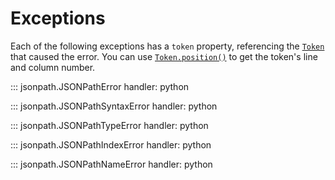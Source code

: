# Exceptions

Each of the following exceptions has a `token` property, referencing the [`Token`](custom_api.md#jsonpath.token.Token) that caused the error. You can use [`Token.position()`](custom_api.md#jsonpath.token.Token.position) to get the token's line and column number.

::: jsonpath.JSONPathError
handler: python

::: jsonpath.JSONPathSyntaxError
handler: python

::: jsonpath.JSONPathTypeError
handler: python

::: jsonpath.JSONPathIndexError
handler: python

::: jsonpath.JSONPathNameError
handler: python
